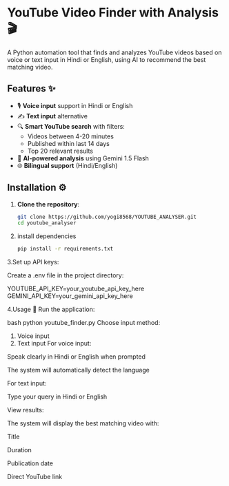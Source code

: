 # YouTube Video Finder with Analysis 🎬

A Python automation tool that finds and analyzes YouTube videos based on voice or text input in Hindi or English, using AI to recommend the best matching video.

## Features ✨

- 🎙️ **Voice input** support in Hindi or English
- ✍️ **Text input** alternative
- 🔍 **Smart YouTube search** with filters:
  - Videos between 4-20 minutes
  - Published within last 14 days
  - Top 20 relevant results
- 🤖 **AI-powered analysis** using Gemini 1.5 Flash
- 🌐 **Bilingual support** (Hindi/English)

## Installation ⚙️

1. **Clone the repository**:
   ```bash
   git clone https://github.com/yogi8568/YOUTUBE_ANALYSER.git
   cd youtube_analyser

2. install dependencies
     ```bash
   pip install -r requirements.txt

3.Set up API keys:

Create a .env file in the project directory:

YOUTUBE_API_KEY=your_youtube_api_key_here
GEMINI_API_KEY=your_gemini_api_key_here


4.Usage 🚀
Run the application:

bash
python youtube_finder.py
Choose input method:

1. Voice input
2. Text input
For voice input:

Speak clearly in Hindi or English when prompted

The system will automatically detect the language

For text input:

Type your query in Hindi or English

View results:

The system will display the best matching video with:

Title

Duration

Publication date

Direct YouTube link
